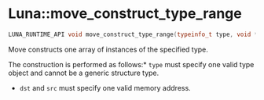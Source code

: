 # Luna::move_construct_type_range

```c++
LUNA_RUNTIME_API void move_construct_type_range(typeinfo_t type, void *dst, void *src, usize count)
```

Move constructs one array of instances of the specified type. 

The construction is performed as follows:* `type` must specify one valid type object and cannot be a generic structure type.

* `dst` and `src` must specify one valid memory address. 

